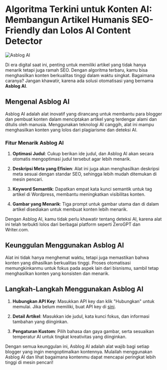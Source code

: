 # Algoritma Terkini untuk Konten AI: Membangun Artikel Humanis SEO-Friendly dan Lolos AI Content Detector
![Asblog AI](https://miro.medium.com/v2/resize:fit:720/format:webp/1*zFi82fkw54JsP7OIKpOXzw.png)

Di era digital saat ini, penting untuk memiliki artikel yang tidak hanya menarik tetapi juga ramah SEO. Dengan algoritma terbaru, kamu bisa menghasilkan konten berkualitas tinggi dalam waktu singkat. Bagaimana caranya? Jangan khawatir, karena ada solusi otomatisasi yang bernama **Asblog AI**.

## Mengenal Asblog AI

Asblog AI adalah alat inovatif yang dirancang untuk membantu para blogger dan pembuat konten dalam menciptakan artikel yang terdengar alami dan ditulis oleh manusia. Menggunakan teknologi AI canggih, alat ini mampu menghasilkan konten yang lolos dari plagiarisme dan deteksi AI.

### Fitur Menarik Asblog AI

1. **Optimasi Judul**: Cukup berikan ide judul, dan Asblog AI akan secara otomatis mengoptimasi judul tersebut agar lebih menarik.
  
2. **Deskripsi Meta yang Efisien**: Alat ini juga akan menghasilkan deskripsi meta sesuai dengan standar SEO, sehingga lebih mudah ditemukan di mesin pencari.

3. **Keyword Semantik**: Dapatkan empat kata kunci semantik untuk tag artikel di Wordpress, membantu meningkatkan visibilitas konten.

4. **Gambar yang Menarik**: Tiga prompt untuk gambar utama dan di dalam artikel disediakan untuk membuat konten lebih menarik.

Dengan Asblog AI, kamu tidak perlu khawatir tentang deteksi AI, karena alat ini telah terbukti lolos dari berbagai platform seperti ZeroGPT dan Writer.com.

## Keunggulan Menggunakan Asblog AI

Alat ini tidak hanya menghemat waktu, tetapi juga memastikan bahwa konten yang dihasilkan berkualitas tinggi. Proses otomatisasi memungkinkanmu untuk fokus pada aspek lain dari bisnismu, sambil tetap menghasilkan konten yang konsisten dan menarik.

## Langkah-Langkah Menggunakan Asblog AI

1. **Hubungkan API Key**: Masukkan API key dan klik "Hubungkan" untuk memulai. Jika belum memiliki, buat API key di [sini](https://aistudio.google.com/app/apikey).

2. **Detail Artikel**: Masukkan ide judul, kata kunci fokus, dan informasi tambahan yang diinginkan.

3. **Pengaturan Kustom**: Pilih bahasa dan gaya gambar, serta sesuaikan temperatur AI untuk tingkat kreativitas yang diinginkan.

Dengan semua keunggulan ini, Asblog AI adalah alat wajib bagi setiap blogger yang ingin mengoptimalkan kontennya. Mulailah menggunakan Asblog AI dan lihat bagaimana kontenmu dapat mencapai peringkat lebih tinggi di mesin pencari!
